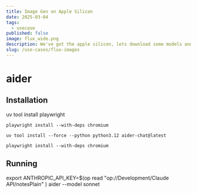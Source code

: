 ```yaml
---
title: Image Gen on Apple Silicon
date: 2025-03-04
tags:
  - usecase
published: false
image: flux_wide.png
description: We've got the apple silicon, lets download some models and make some pictures
slug: /use-cases/flux-images
---
```


# aider

## Installation

uv tool install playwright
```
playwright install --with-deps chromium
```

```
uv tool install --force --python python3.12 aider-chat@latest
```
```
playwright install --with-deps chromium
```

## Running

export ANTHROPIC_API_KEY=$(op read "op://Development/Claude API/notesPlain" )
aider --model sonnet

